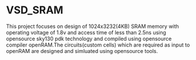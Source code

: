 # VSD_SRAM
This project focuses on design of 1024x3232(4KB) SRAM memory with operating voltage of 1.8v 
and access time of less than 2.5ns using opensource sky130 pdk technology and compiled using 
opensource compiler openRAM.The circuits(custom cells) which are required as input to openRAM 
are designed and simluated using opensource tools.